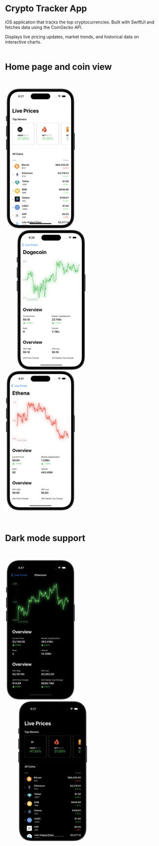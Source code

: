 # Crypto Tracker App
iOS application that tracks the top cryptocurrencies. Built with SwiftUI and fetches data using the CoinGecko API. 

Displays live pricing updates, market trends, and historical data on interactive charts.
<br/>
<br/>
# Home page and coin view
<br/>
<p>
  <img src="img/sc1.png" width="232" />
  <img src="img/sc3.png" width="232" hspace="35" /> 
  <img src="img/sc5.png" width="232" />
</p>

<br/>

# Dark mode support
<br/>
<p>
  <img src="img/sc2.png" width="232" />
  <img src="img/sc4.png" width="232" hspace="40" /> 
</p>

